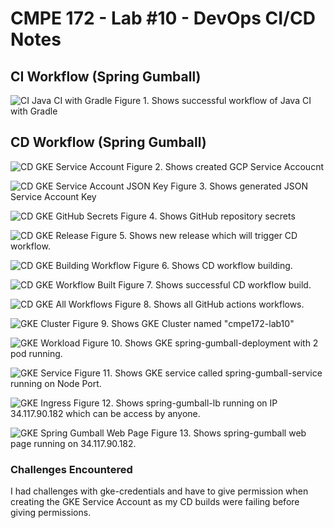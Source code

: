 # CMPE 172 - Lab #10 - DevOps CI/CD Notes

## CI Workflow (Spring Gumball) 

![CI Java CI with Gradle](images/CI_build.PNG) Figure 1. Shows successful workflow of Java CI with Gradle

## CD Workflow (Spring Gumball) 

![CD GKE Service Account](images/gke_service_account.PNG) Figure 2. Shows created GCP Service Accoucnt

![CD GKE Service Account JSON Key](images/gke_json_key.PNG) Figure 3. Shows generated JSON Service Account Key

![CD GKE GitHub Secrets](images/gke_json_key.PNG) Figure 4. Shows GitHub repository secrets

![CD GKE Release](images/CD_release.PNG) Figure 5. Shows new release which will trigger CD workflow.

![CD GKE Building Workflow](images/CD_building_workflow.PNG) Figure 6. Shows CD workflow building.

![CD GKE Workflow Built](images/CI_build.PNG) Figure 7. Shows successful CD workflow build.

![CD GKE All Workflows](images/Github_actions_workflows.PNG) Figure 8. Shows all GitHub actions workflows.

![GKE Cluster](images/gke_cluster.PNG) Figure 9. Shows GKE Cluster named "cmpe172-lab10"

![GKE Workload](images/gke_workload.PNG) Figure 10. Shows GKE spring-gumball-deployment with 2 pod running.

![GKE Service](images/gke_service.PNG) Figure 11. Shows GKE service called spring-gumball-service running on Node Port.

![GKE Ingress](images/gke_ingress.PNG) Figure 12. Shows spring-gumball-lb running on IP 34.117.90.182 which can be access by anyone.

![GKE Spring Gumball Web Page](images/spring-gumball-website.PNG) Figure 13. Shows spring-gumball web page running on 34.117.90.182.


### Challenges Encountered
I had challenges with gke-credentials and have to give permission when creating the GKE Service Account as my CD builds were failing before giving permissions.
